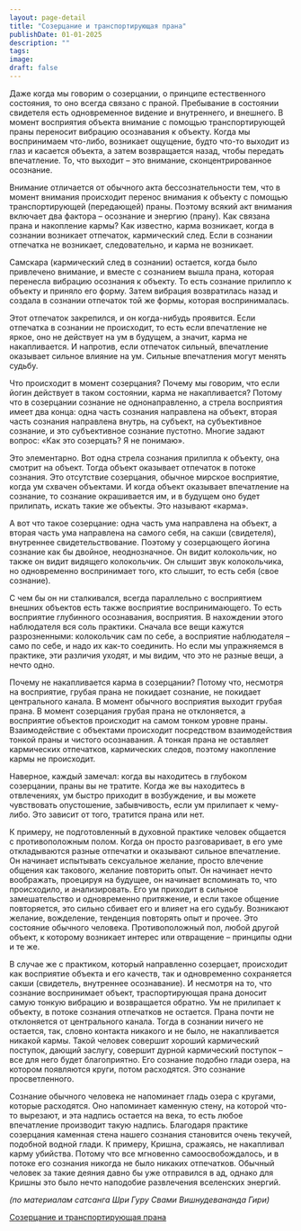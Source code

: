 ```yaml
---
layout: page-detail
title: "Созерцание и транспортирующая прана"
publishDate: 01-01-2025
description: ""
tags:
image:
draft: false
---
```


Даже когда мы говорим о созерцании, о принципе естественного состояния, то оно всегда связано с праной. Пребывание в состоянии свидетеля есть одновременное видение и внутреннего, и внешнего. В момент восприятия объекта внимание с помощью транспортирующей праны переносит вибрацию осознавания к объекту. Когда мы воспринимаем что-либо, возникает ощущение, будто что-то выходит из глаз и касается объекта, а затем возвращается назад, чтобы передать впечатление. То, что выходит – это внимание, сконцентрированное осознание.

Внимание отличается от обычного акта бессознательности тем, что в момент внимания происходит перенос внимания к объекту с помощью транспортирующей (передающей) праны. Поэтому всякий акт внимания включает два фактора – осознание и энергию (прану). Как связана прана и накопление кармы? Как известно, карма возникает, когда в сознании возникает отпечаток, кармический след. Если в сознании отпечатка не возникает, следовательно, и карма не возникает.

Самскара (кармический след в сознании) остается, когда было привлечено внимание, и вместе с сознанием вышла прана, которая перенесла вибрацию осознания к объекту. То есть сознание прилипло к объекту и приняло его форму. Затем вибрация возвратилась назад и создала в сознании отпечаток той же формы, которая воспринималась. 

Этот отпечаток закрепился, и он когда-нибудь проявится. Если отпечатка в сознании не происходит, то есть если впечатление не яркое, оно не действует на ум в будущем, а значит, карма не накапливается. И напротив, если отпечаток сильный, впечатление оказывает сильное влияние на ум. Сильные впечатления могут менять судьбу.

Что происходит в момент созерцания? Почему мы говорим, что если йогин действует в таком состоянии, карма не накапливается? Потому что в созерцании сознание не однонаправленно, а стрела восприятия имеет два конца: одна часть сознания направлена на объект, вторая часть сознания направлена внутрь, на субъект, на субъективное сознание, и это субъективное сознание пустотно. Многие задают вопрос: «Как это созерцать? Я не понимаю». 

Это элементарно. Вот одна стрела сознания прилипла к объекту, она смотрит на объект. Тогда объект оказывает отпечаток в потоке сознания. Это отсутствие созерцания, обычное мирское восприятие, когда ум схвачен объектами. И когда объект оказывает впечатление на сознание, то сознание окрашивается им, и в будущем оно будет прилипать, искать такие же объекты. Это называют «карма».

А вот что такое созерцание: одна часть ума направлена на объект, а вторая часть ума направлена на самого себя, на сакши (свидетеля), внутреннее свидетельствование. Поэтому у созерцающего йогина сознание как бы двойное, неоднозначное. Он видит колокольчик, но также он видит видящего колокольчик. Он слышит звук колокольчика, но одновременно воспринимает того, кто слышит, то есть себя (свое сознание).

С чем бы он ни сталкивался, всегда параллельно с восприятием внешних объектов есть также восприятие воспринимающего. То есть восприятие глубинного осознавания, восприятия. В нахождении этого наблюдателя вся соль практики. Сначала все вещи кажутся разрозненными: колокольчик сам по себе, а восприятие наблюдателя – само по себе, и надо их как-то соединить. Но если мы упражняемся в практике, эти различия уходят, и мы видим, что это не разные вещи, а нечто одно.

Почему не накапливается карма в созерцании? Потому что, несмотря на восприятие, грубая прана не покидает сознание, не покидает центрального канала. В момент обычного восприятия выходит грубая прана. В момент созерцания грубая прана не отклоняется, а восприятие объектов происходит на самом тонком уровне праны. Взаимодействие с объектами происходит посредством взаимодействия тонкой праны и чистого осознавания. А тонкая прана не оставляет кармических отпечатков, кармических следов, поэтому накопление кармы не происходит. 

Наверное, каждый замечал: когда вы находитесь в глубоком созерцании, праны вы не тратите. Когда же вы находитесь в отвлечениях, ум быстро приходит в возбуждение, и вы можете чувствовать опустошение, забывчивость, если ум прилипает к чему-либо. Это зависит от того, тратится прана или нет.

К примеру, не подготовленный в духовной практике человек общается с противоположным полом. Когда он просто разговаривает, в его уме откладываются разные отпечатки и оказывают сильное впечатление. Он начинает испытывать сексуальное желание, просто влечение общения как такового, желание повторить опыт. Он начинает нечто воображать, проецируя на будущее, он начинает вспоминать то, что происходило, и анализировать. Его ум приходит в сильное замешательство и одновременно притяжение, и если такое общение повторяется, это сильно сбивает его и влияет на его судьбу. Возникают желание, вожделение, тенденция повторять опыт и прочее. Это состояние обычного человека. Противоположный пол, любой другой объект, к которому возникает интерес или отвращение – принципы одни и те же.

В случае же с практиком, который направленно созерцает, происходит как восприятие объекта и его качеств, так и одновременно сохраняется сакши (свидетель, внутреннее осознавание). И несмотря на то, что сознание воспринимает объект, траспортирующая прана доносит самую тонкую вибрацию и возвращается обратно. Ум не прилипает к объекту, в потоке сознания отпечатков не остается. Прана почти не отклоняется от центрального канала. Тогда в сознании ничего не остается, так, словно контакта никакого и не было, не накапливается никакой кармы. Такой человек совершит хороший кармический поступок, дающий заслугу, совершит дурной кармический поступок – все для него будет благоприятно. Его сознание подобно глади озера, на котором появляются круги, потом расходятся. Это сознание просветленного.

Сознание обычного человека не напоминает гладь озера с кругами, которые расходятся. Оно напоминает каменную стену, на которой что-то вырезают, и эта надпись остается на века, то есть любое впечатление производит такую надпись. Благодаря практике созерцания каменная стена нашего сознания становится очень текучей, подобной водной глади. К примеру, Кришна, сражаясь, не накапливал карму убийства. Потому что все мгновенно самоосвобождалось, и в потоке его сознания никогда не было никаких отпечатков. Обычный человек за такие деяния давно бы уже отправился в ад, однако для Кришны это было нечто наподобие развлечения вселенских энергий.

_(по материалам сатсанга Шри Гуру Свами Вишнудевананда Гири)_

[Созерцание и транспортирующая прана](/binaries/file/news/f%5F3081.docx)
